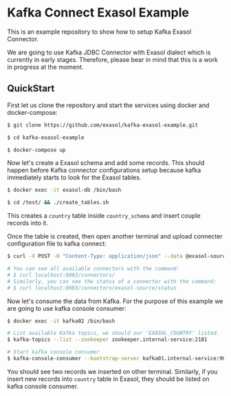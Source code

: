 # Kafka Connect Exasol Example

This is an example repository to show how to setup Kafka Exasol Connector.

We are going to use Kafka JDBC Connector with Exasol dialect which is currently in early stages.
Therefore, please bear in mind that this is a work in progress at the moment.

## QuickStart

First let us clone the repository and start the services using docker and docker-compose:

```bash
$ git clone https://github.com/exasol/kafka-exasol-example.git 

$ cd kafka-exasol-example

$ docker-compose up
```

Now let's create a Exasol schema and add some records.  This should happen before Kafka connector
configurations setup because kafka immediately starts to look for the Exasol tables.

```bash
$ docker exec -it exasol-db /bin/bash

$ cd /test/ && ./create_tables.sh 
```

This creates a `country` table inside `country_schema` and insert couple records into it.

Once the table is created, then open another terminal and upload connecter configuration file to
kafka connect:

```bash
$ curl -X POST -H "Content-Type: application/json" --data @exasol-source.json localhost:8083/connectors

# You can see all available connectors with the command:
# $ curl localhost:8083/connectors/
# Similarly, you can see the status of a connector with the command:
# $ curl localhost:8083/connectors/exasol-source/status
```

Now let's consume the data from Kafka. For the purpose of this example we are going to use kafka
console consumer:

```bash
$ docker exec -it kafka02 /bin/bash

# List available Kafka topics, we should our 'EXASOL_COUNTRY' listed.
$ kafka-topics --list --zookeeper zookeeper.internal-service:2181

# Start kafka console consumer
$ kafka-console-consumer --bootstrap-server kafka01.internal-service:9092 --from-beginning --topic EXASOL_COUNTRY
```

You should see two records we inserted on other terminal. Similarly, if you insert new records
into `country` table in Exasol, they should be listed on kafka console consumer.
